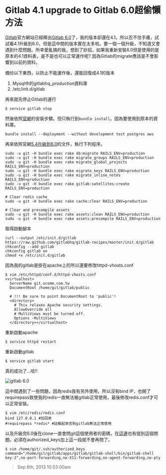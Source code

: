 # Gitlab 4.1 upgrade to Gitlab 6.0超偷懶方法

[Gitlab](http://blog.gitlab.org/)官方網站已經釋出[Gitlab 6.0](http://blog.gitlab.org/gitlab-6-dot-0-released/)了，我的版本卻還在4.1。所以忍不住手癢，試試看4.1升級到6.0，但是這中間的版本實在太多啦。要一個一個升級，不知道又會遇到什麼問題。所幸愛亂搞的我，想到了妙招，如果我重新安裝6.0但是使用的是原本的4.1資料表，是不是也可以正常運作呢? 因為Gitlab的migrate應該是不會影響到以前的資料。

備份以下東西，以防止不能運作後，還能回復成4.1的版本

1. Mysql中的gitlabhq_production資料庫
2. /etc/init.d/gitlab

再來就先停止Gitlab的運行

	$ service gitlab stop
	
然後依照[官網](https://github.com/gitlabhq/gitlabhq/blob/6-0-stable/doc/install/installation.md)的安裝步驟。但只執行到`bundle install`。因為要使用到原本的資料庫。

	bundle install --deployment --without development test postgres aws

再來依照官網[5.4升級到6.0](https://github.com/gitlabhq/gitlabhq/blob/master/doc/update/5.4-to-6.0.md)的文件，執行下列程序。

	sudo -u git -H bundle exec rake db:migrate RAILS_ENV=production
	sudo -u git -H bundle exec rake migrate_groups RAILS_ENV=production
	sudo -u git -H bundle exec rake migrate_global_projects RAILS_ENV=production
	sudo -u git -H bundle exec rake migrate_keys RAILS_ENV=production
	sudo -u git -H bundle exec rake migrate_inline_notes RAILS_ENV=production
	sudo -u git -H bundle exec rake gitlab:satellites:create RAILS_ENV=production
	
	# Clear redis cache
	sudo -u git -H bundle exec rake cache:clear RAILS_ENV=production
	
	# Clear and precompile assets
	sudo -u git -H bundle exec rake assets:clean RAILS_ENV=production
	sudo -u git -H bundle exec rake assets:precompile RAILS_ENV=production

取得啟動腳本

	curl --output /etc/init.d/gitlab https://raw.github.com/gitlabhq/gitlab-recipes/master/init.d/gitlab
	chkconfig --add gitlab
	chkconfig gitlab on
	chmod +x /etc/init.d/gitlab

因為我的gitlab是掛在apache上的所以還要修改httpd-vhosts.conf

	$ vim /etc/httpd/conf.d/httpd-vhosts.conf
	<virtualhost>
	  ServerName git.ocomm.com.tw
	  DocumentRoot /home/git/gitlab/public
	
	  # !!! Be sure to point DocumentRoot to 'public'!
	  <directory>
	    # This relaxes Apache security settings.
	    AllowOverride all
	    # MultiViews must be turned off.
	    Options -MultiViews
	  </directory></virtualhost>

重新啟動apache

	$ service httpd restart

重新啟動gitlab

	$ service gitlab start

真的成功了...哈!!

![gitlab 6.0](https://lh6.googleusercontent.com/-f_Ruym_yx-k/Uik-NeJFm9I/AAAAAAAAAMo/xZzJxjPDpkU/w519-h466-no/gitlab6.0.PNG)

這中間遇到了一些問題，因為redis我有另外使用，所以沒有bind IP，也開了requirepass致使我的redis一直無法被gitlab正常使用，最後修改redis.conf才可以正常安裝。

	$ vim /etc/redis/redis.conf
	bind 127.0.0.1 #加回來
	#requirepass *redis* #註解起來否則gitlab無法正常使用

以及升級完6.0後在clone一直會問git這個使用者的密碼，在[這邊](https://github.com/gitlabhq/gitlab-public-wiki/wiki/Trouble-Shooting-Guide)也有提到這個問題。必須在authorized_keys加上這一段就不會再問了。

	$ vim /home/git/.ssh/authorized_keys
	command="/home/git/gitlab/apps/gitlab/gitlab-shell/bin/gitlab-shell key-2",no-port-forwarding,no-X11-forwarding,no-agent-forwarding,no-pty
	
> Sep 6th, 2013 10:53:00am
